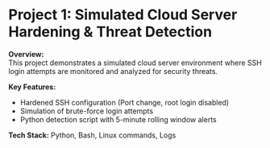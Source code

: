 # Project 1: Simulated Cloud Server Hardening & Threat Detection

**Overview:**  
This project demonstrates a simulated cloud server environment where SSH login attempts are monitored and analyzed for security threats.

**Key Features:**  
- Hardened SSH configuration (Port change, root login disabled)  
- Simulation of brute-force login attempts  
- Python detection script with 5-minute rolling window alerts  

**Tech Stack:** Python, Bash, Linux commands, Logs

